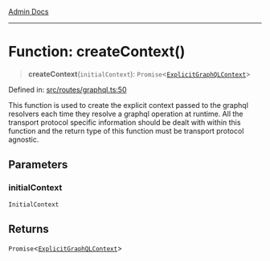 [Admin Docs](/)

***

# Function: createContext()

> **createContext**(`initialContext`): `Promise`\<[`ExplicitGraphQLContext`](../../../graphql/context/type-aliases/ExplicitGraphQLContext.md)\>

Defined in: [src/routes/graphql.ts:50](https://github.com/PratapRathi/talawa-api/blob/8547a42c99c7a44be459745d0018a2deccfb1f66/src/routes/graphql.ts#L50)

This function is used to create the explicit context passed to the graphql resolvers each time they resolve a graphql operation at runtime. All the transport protocol specific information should be dealt with within this function and the return type of this function must be transport protocol agnostic.

## Parameters

### initialContext

`InitialContext`

## Returns

`Promise`\<[`ExplicitGraphQLContext`](../../../graphql/context/type-aliases/ExplicitGraphQLContext.md)\>
